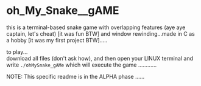 # oh_My_Snake__gAME
this is a terminal-based snake game with overlapping features (aye aye captain, let's cheat) [it was fun BTW] and window rewinding...made in C as a hobby [it was my first project BTW].....

to play...  
download all files (don't ask how), and then open your LINUX terminal and write `./ohMySnake_gAMe` which will execute the game ............

NOTE: This specific readme is in the ALPHA phase ......  
